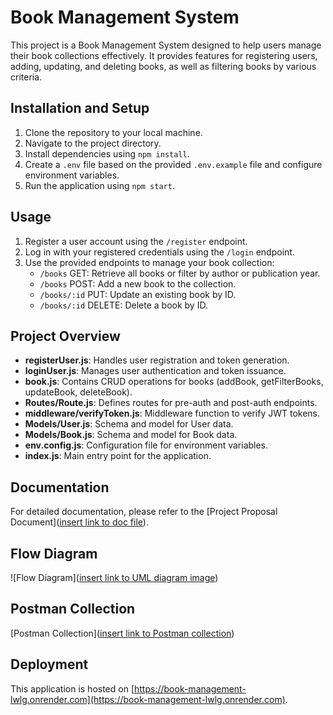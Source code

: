 # Book Management System

This project is a Book Management System designed to help users manage their book collections effectively. It provides features for registering users, adding, updating, and deleting books, as well as filtering books by various criteria.

## Installation and Setup
1. Clone the repository to your local machine.
2. Navigate to the project directory.
3. Install dependencies using `npm install`.
4. Create a `.env` file based on the provided `.env.example` file and configure environment variables.
5. Run the application using `npm start`.

## Usage
1. Register a user account using the `/register` endpoint.
2. Log in with your registered credentials using the `/login` endpoint.
3. Use the provided endpoints to manage your book collection:
   - `/books` GET: Retrieve all books or filter by author or publication year.
   - `/books` POST: Add a new book to the collection.
   - `/books/:id` PUT: Update an existing book by ID.
   - `/books/:id` DELETE: Delete a book by ID.

## Project Overview
- **registerUser.js**: Handles user registration and token generation.
- **loginUser.js**: Manages user authentication and token issuance.
- **book.js**: Contains CRUD operations for books (addBook, getFilterBooks, updateBook, deleteBook).
- **Routes/Route.js**: Defines routes for pre-auth and post-auth endpoints.
- **middleware/verifyToken.js**: Middleware function to verify JWT tokens.
- **Models/User.js**: Schema and model for User data.
- **Models/Book.js**: Schema and model for Book data.
- **env.config.js**: Configuration file for environment variables.
- **index.js**: Main entry point for the application.

## Documentation
For detailed documentation, please refer to the [Project Proposal Document]([insert link to doc file](https://docs.google.com/document/d/1VN3ZZLOhlTbNQnToNKs6BFdVNkoJnXGp2z9U9StR2ko/edit?usp=sharing)).

## Flow Diagram
![Flow Diagram]([insert link to UML diagram image](https://drive.google.com/file/d/1V1mk3-SFum74OpPqhHxOppJ8ct1qY5Z1/view?usp=sharing))

## Postman Collection
[Postman Collection]([insert link to Postman collection](https://www.postman.com/descent-module-cosmologist-51137549/workspace/book-management-system/collection/21309452-d87f1395-b436-44b4-9b87-0a99e517a7ca?action=share&creator=21309452))

## Deployment
This application is hosted on [https://book-management-lwlg.onrender.com](https://book-management-lwlg.onrender.com).

